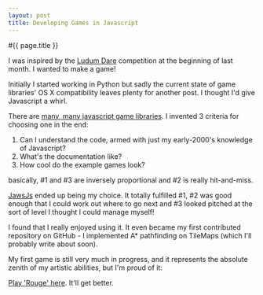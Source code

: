 ```yaml
---
layout: post
title: Developing Games in Javascript
---
```


#{{ page.title }}

I was inspired by the [Ludum Dare][LD25] competition at the beginning of last month. I wanted to make a game!

Initially I started working in Python but sadly the current state of game libraries' OS X compatibility leaves plenty for another post. I thought I'd give Javascript a whirl.

There are [many, many javascript game libraries][JSLIBS]. I invented 3 criteria for choosing one in the end:

1. Can I understand the code, armed with just my early-2000's knowledge of Javascript?
2. What's the documentation like?
3. How cool do the example games look?

basically, #1 and #3 are inversely proportional and #2 is really hit-and-miss.

[JawsJs][JAWS] ended up being my choice. It totally fulfilled #1, #2 was good enough that I could work out where to go next and #3 looked pitched at the sort of level I thought I could manage myself!

I found that I really enjoyed using it. It even became my first contributed repository on GitHub - I implemented A* pathfinding on TileMaps (which I'll probably write about soon).

My first game is still very much in progress, and it represents the absolute zenith of my artistic abilities, but I'm proud of it:

[Play 'Rouge' here][ROUGE]. It'll get better.

[LD25]: http://www.ludumdare.com/compo/ludum-dare-25/?action=top&cat=Overall
[JSLIBS]: https://gist.github.com/768272
[JAWS]: https://github.com/ippa/jaws
[ROUGE]: http://www.subdimension.co.uk/games/Rouge/